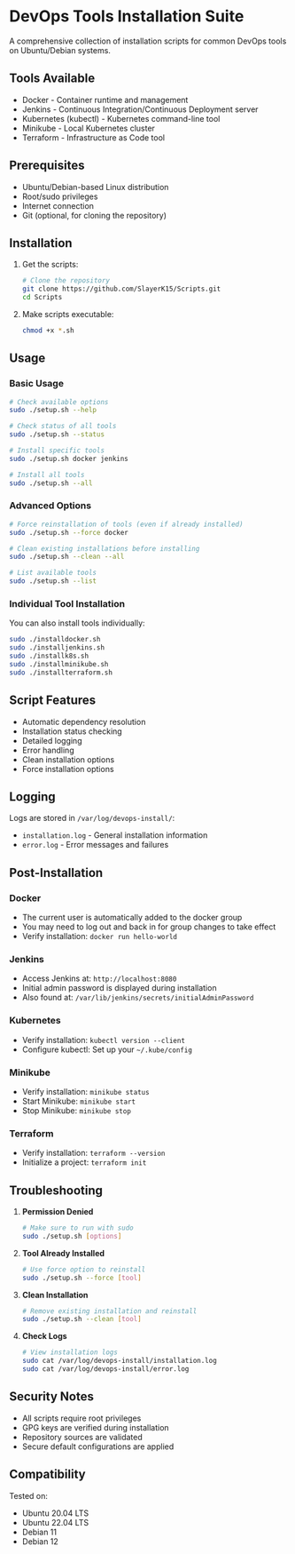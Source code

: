 # DevOps Tools Installation Suite

A comprehensive collection of installation scripts for common DevOps tools on Ubuntu/Debian systems.

## Tools Available

- Docker - Container runtime and management
- Jenkins - Continuous Integration/Continuous Deployment server
- Kubernetes (kubectl) - Kubernetes command-line tool
- Minikube - Local Kubernetes cluster
- Terraform - Infrastructure as Code tool

## Prerequisites

- Ubuntu/Debian-based Linux distribution
- Root/sudo privileges
- Internet connection
- Git (optional, for cloning the repository)

## Installation

1. Get the scripts:

   ```bash
   # Clone the repository
   git clone https://github.com/SlayerK15/Scripts.git
   cd Scripts
   
   ```

2. Make scripts executable:

   ```bash
   chmod +x *.sh
   ```

## Usage

### Basic Usage

```bash
# Check available options
sudo ./setup.sh --help

# Check status of all tools
sudo ./setup.sh --status

# Install specific tools
sudo ./setup.sh docker jenkins

# Install all tools
sudo ./setup.sh --all
```

### Advanced Options

```bash
# Force reinstallation of tools (even if already installed)
sudo ./setup.sh --force docker

# Clean existing installations before installing
sudo ./setup.sh --clean --all

# List available tools
sudo ./setup.sh --list
```

### Individual Tool Installation

You can also install tools individually:

```bash
sudo ./installdocker.sh
sudo ./installjenkins.sh
sudo ./installk8s.sh
sudo ./installminikube.sh
sudo ./installterraform.sh
```

## Script Features

- Automatic dependency resolution
- Installation status checking
- Detailed logging
- Error handling
- Clean installation options
- Force installation options

## Logging

Logs are stored in `/var/log/devops-install/`:
- `installation.log` - General installation information
- `error.log` - Error messages and failures

## Post-Installation

### Docker
- The current user is automatically added to the docker group
- You may need to log out and back in for group changes to take effect
- Verify installation: `docker run hello-world`

### Jenkins
- Access Jenkins at: `http://localhost:8080`
- Initial admin password is displayed during installation
- Also found at: `/var/lib/jenkins/secrets/initialAdminPassword`

### Kubernetes
- Verify installation: `kubectl version --client`
- Configure kubectl: Set up your `~/.kube/config`

### Minikube
- Verify installation: `minikube status`
- Start Minikube: `minikube start`
- Stop Minikube: `minikube stop`

### Terraform
- Verify installation: `terraform --version`
- Initialize a project: `terraform init`

## Troubleshooting

1. **Permission Denied**
   ```bash
   # Make sure to run with sudo
   sudo ./setup.sh [options]
   ```

2. **Tool Already Installed**
   ```bash
   # Use force option to reinstall
   sudo ./setup.sh --force [tool]
   ```

3. **Clean Installation**
   ```bash
   # Remove existing installation and reinstall
   sudo ./setup.sh --clean [tool]
   ```

4. **Check Logs**
   ```bash
   # View installation logs
   sudo cat /var/log/devops-install/installation.log
   sudo cat /var/log/devops-install/error.log
   ```

## Security Notes

- All scripts require root privileges
- GPG keys are verified during installation
- Repository sources are validated
- Secure default configurations are applied

## Compatibility

Tested on:
- Ubuntu 20.04 LTS
- Ubuntu 22.04 LTS
- Debian 11
- Debian 12

